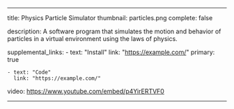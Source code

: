 ---

title: Physics Particle Simulator
thumbnail: particles.png
complete: false

description:
    A software program that simulates the motion and behavior of particles in a virtual environment using the laws of physics.

supplemental_links:
    - text: "Install"
      link: "https://example.com/"
      primary: true

    - text: "Code"
      link: "https://example.com/"

video: https://www.youtube.com/embed/p4YirERTVF0

---